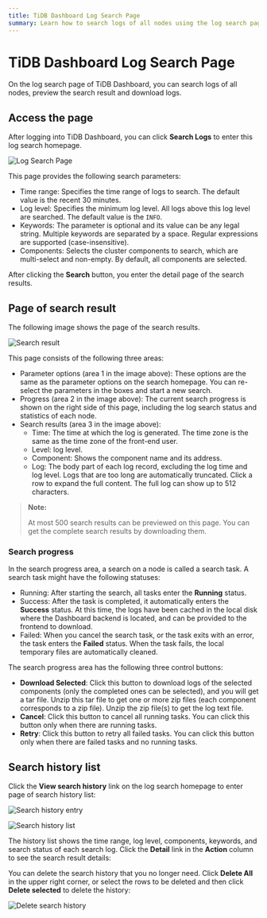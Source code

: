 ```yaml
---
title: TiDB Dashboard Log Search Page
summary: Learn how to search logs of all nodes using the log search page of TiDB Dashboard.
---
```


# TiDB Dashboard Log Search Page

On the log search page of TiDB Dashboard, you can search logs of all nodes, preview the search result and download logs.

## Access the page

After logging into TiDB Dashboard, you can click **Search Logs** to enter this log search homepage.

![Log Search Page](https://download.pingcap.com/images/docs/dashboard/dashboard-log-search-home.png)

This page provides the following search parameters:

- Time range: Specifies the time range of logs to search. The default value is the recent 30 minutes.
- Log level: Specifies the minimum log level. All logs above this log level are searched. The default value is the `INFO`.
- Keywords: The parameter is optional and its value can be any legal string. Multiple keywords are separated by a space. Regular expressions are supported (case-insensitive).
- Components: Selects the cluster components to search, which are multi-select and non-empty. By default, all components are selected.

After clicking the **Search** button, you enter the detail page of the search results.

## Page of search result

The following image shows the page of the search results.

![Search result](https://download.pingcap.com/images/docs/dashboard/dashboard-log-search-result.png)

This page consists of the following three areas:

- Parameter options (area 1 in the image above): These options are the same as the parameter options on the search homepage. You can re-select the parameters in the boxes and start a new search.
- Progress (area 2 in the image above): The current search progress is shown on the right side of this page, including the log search status and statistics of each node.
- Search results (area 3 in the image above):
    - Time: The time at which the log is generated. The time zone is the same as the time zone of the front-end user.
    - Level: log level.
    - Component: Shows the component name and its address.
    - Log: The body part of each log record, excluding the log time and log level. Logs that are too long are automatically truncated. Click a row to expand the full content. The full log can show up to 512 characters.

> **Note:**
>
> At most 500 search results can be previewed on this page. You can get the complete search results by downloading them.

### Search progress

In the search progress area, a search on a node is called a search task. A search task might have the following statuses:

- Running: After starting the search, all tasks enter the **Running** status.
- Success: After the task is completed, it automatically enters the **Success** status. At this time, the logs have been cached in the local disk where the Dashboard backend is located, and can be provided to the frontend to download.
- Failed: When you cancel the search task, or the task exits with an error, the task enters the **Failed** status. When the task fails, the local temporary files are automatically cleaned.

The search progress area has the following three control buttons:

- **Download Selected**: Click this button to download logs of the selected components (only the completed ones can be selected), and you will get a tar file. Unzip this tar file to get one or more zip files (each component corresponds to a zip file). Unzip the zip file(s) to get the log text file.
- **Cancel**: Click this button to cancel all running tasks. You can click this button only when there are running tasks.
- **Retry**: Click this button to retry all failed tasks. You can click this button only when there are failed tasks and no running tasks.

## Search history list

Click the **View search history** link on the log search homepage to enter page of search history list:

![Search history entry](https://download.pingcap.com/images/docs/dashboard/dashboard-log-search-history-entry.png)

![Search history list](https://download.pingcap.com/images/docs/dashboard/dashboard-log-search-history.png)

The history list shows the time range, log level, components, keywords, and search status of each search log. Click the **Detail** link in the **Action** column to see the search result details:

You can delete the search history that you no longer need. Click **Delete All** in the upper right corner, or select the rows to be deleted and then click **Delete selected** to delete the history:

![Delete search history](https://download.pingcap.com/images/docs/dashboard/dashboard-log-search-delete-history.png)
